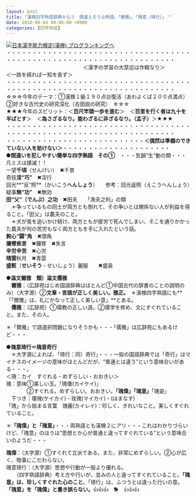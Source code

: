```yaml
---
layout: post
title: "漢検四字熟語辞典から②　間違えそうな熟語、「爾雅」、「瑰意（琦行）」　"
date: 2018-06-04 00:00:00 +0900
categories: [四字熟語]
---
```


[![](/syuusyuu9701/assets/images/漢検四字熟語辞典から②-間違えそうな熟語、「爾雅」、「瑰意（琦行）」--br_c_3028_1.gif)](http://blog.with2.net/link.php?1659096:3028 "日本漢字能力検定(漢検) ブログランキングへ")[日本漢字能力検定(漢検) ブログランキングへ](http://blog.with2.net/link.php?1659096:3028)  
・・・・・・・・・・・・・・・・・・・・・・・・・・・・・・・・・・・・・・・・・・・・・・・・・・・・・・・・・・・・・・・・・・・・・  
　　　　　　　　　　　　　　　＜漢字の学習の大禁忌は作輟なり＞　　　　　＜一跌を経れば一知を長ず＞　　　　　  
・・・・・・・・・・・・・・・・・・・・・・・・・・・・・・・・・・・・・・・・・・・・・・・・・・・・・・・・・・・・・・・・・・・・・  
☆☆☆今年のテーマ：①漢検１級１９０点台復活（あわよくば２００点満点）　②好きな古代史の研究深化（古田説の研究）　☆☆☆  
★★★今年のスピリット：＜**百尺竿頭一歩を進む**＞　＜**百里を行く者は九十を半ばとす**＞　＜**為さざるなり。能わざるに非ざるなり。（孟子）**＞★★★  
・・・・・・・・・・・・・・・・・・・・・・・・・・・・・・・・・・・・・・・・・・・・・・・・・・・・・・・・・・・・・・・・・・・・・  
・・・・・・・・・・・・・・・・・・・・・・・・・・・**＜偶然は準備のできていない人を助けない＞**・・・・・・・・・・・・・・・・・・・・・  
**●間違いを犯しやすい簡単な四字熟語　その①**　・・・気韻“生”動の類・・・凡ミスは撲滅！！  
一望**千頃**（せんけい）　✖千景  
奇技**淫“巧”**　✖淫行  
回光**“反”照**（かいこう**へんしょう**）　　参考：回光返照（えこうへんしょう）　  
疑事**無“功”**　✖無効  
**田“父”（でんぷ）之功**　✖田夫　　「漁夫之利」の類  
　＊争っているもの同士が両方とも倒れて、その争いとは関係ない人が利益を得ること。「田父」は農夫のこと。  
　＊犬が兎を追いかけ続け、両方ともが疲労で死んでしまい、そこを通りかかった農夫が何の苦労もなく両方ともを手に入れたという話。  
**鉤心“闘”角**　✖頭角  
**攘臂疾言**　✖驤臂　✖失言  
**辛労辛苦**　✖心労  
**晴雲**秋月　✖青雲  
**盛粧**（**せいそう**・せいしょう）麗服　　✖盛装  
  
**●温文爾雅　類）温文儒雅**  
　**爾雅**：（広辞苑はじめ国語辞典はほとんど①中国古代の辞書のことの説明のみ）（大字源）②**文章・言語が正しく美しい。雅正。**　＊漢検四字熟語にも**「「爾雅」は、礼にかなって正しく美しい意」**とある。  
　**儒雅**：（広辞苑）①儒教の正しい道。②儒学を修め、文にすぐれていること。また、その人。  
  
＊「爾雅」で語選択問題になりそうかも・・・「儒雅」は広辞苑にもあるけど・・・  
  
**●瑰意琦行＝瑰意奇行**  
　＊大字源によれば、「琦行：同）奇行」・・・一般の国語辞典では「奇行」はマイナスのイメージの意味がほとんどだが、“普通とは違う”という意味合いがある・・・。  
＜瑰：カイ　すぐれる・めずらしい・おおきい＞  
瑰：意味①美しい玉。「瑰瓊(カイケイ)」   
　　　　②すぐれる。めずらしい。おおきい。**「瑰偉」「瑰意」**「瑰姿」  
　下つき：瓊瑰(ケイカイ)・玫瑰(マイカイ)・(はまなす)  
「瑰」から始まる言葉　瑰麗(カイレイ)：珍しく、きれいなこと。美しくすぐれていること。  
  
＊**「瑰偉」と「瑰意」**・・・両熟語とも漢検２にアリ・・・これはわかりづらいけど、「瑰意」のほうは“思想とか心が普通と違ってすぐれている”という意味合いのようだ・・・  
  
**瑰偉**：（大字源）①すぐれて立派である。また、非常にめずらしい。②心が広く、物事にこだわらない。  
瑰意琦行：（大字源）思想や行動が一般より優れる。  
　　（四字熟語辞典）考え方や行いが、並みの人と違ってすぐれていること。**「瑰意」は、珍しくすぐれた心のこと**。「琦行」は、ふつうとは違った行いの意。　**「瑰意」を「瑰偉」と書き誤らない。**👍👍👍　🐕　👍👍👍